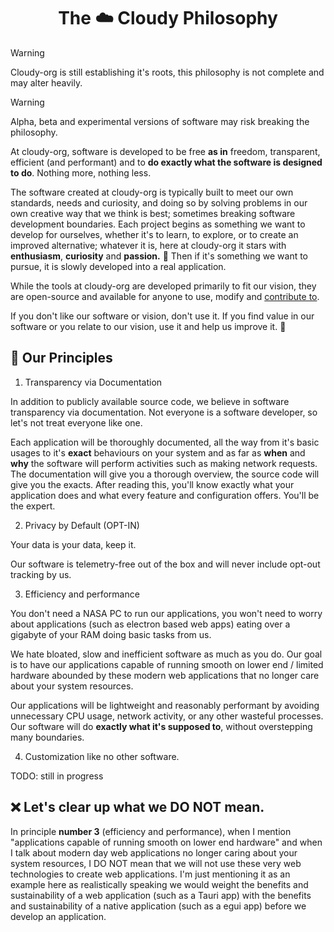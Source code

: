 <div align="center">

  # The ☁️ Cloudy Philosophy

</div>

> [!WARNING]
> Cloudy-org is still establishing it's roots, this philosophy is not complete and may alter heavily.

> [!WARNING]
> Alpha, beta and experimental versions of software may risk breaking the philosophy.

At cloudy-org, software is developed to be free **as in** freedom, transparent, efficient (and performant) and to **do exactly what the software is designed to do**. Nothing more, nothing less.

The software created at cloudy-org is typically built to meet our own standards, needs and curiosity, and doing so by solving problems in our own creative way that we think is best; sometimes breaking software development boundaries. Each project begins as something we want to develop for ourselves, whether it's to learn, to explore, or to create an improved alternative; whatever it is, here at cloudy-org it stars with **enthusiasm**, **curiosity** and **passion.** 🌟 Then if it's something we want to pursue, it is slowly developed into a real application.

While the tools at cloudy-org are developed primarily to fit our vision, they are open-source and available for anyone to use, modify and [contribute to](./CONTRUBUTING.md).

If you don't like our software or vision, don't use it. If you find value in our software or you relate to our vision, use it and help us improve it. 🤝

## 🌱 Our Principles
1. Transparency via Documentation

In addition to publicly available source code, we believe in software transparency via documentation. Not everyone is a software developer, so let's not treat everyone like one.

Each application will be thoroughly documented, all the way from it's basic usages to it's **exact** behaviours on your system and as far as **when** and **why** the software will perform activities such as making network requests. The documentation will give you a thorough overview, the source code will give you the exacts. After reading this, you'll know exactly what your application does and what every feature and configuration offers. You'll be the expert.

2. Privacy by Default (OPT-IN)

Your data is your data, keep it.

Our software is telemetry-free out of the box and will never include opt-out tracking by us.

3. Efficiency and performance

You don't need a NASA PC to run our applications, you won't need to worry about applications (such as electron based web apps) eating over a gigabyte of your RAM doing basic tasks from us.

We hate bloated, slow and inefficient software as much as you do. Our goal is to have our applications capable of running smooth on lower end / limited hardware abounded by these modern web applications that no longer care about your system resources.

Our applications will be lightweight and reasonably performant by avoiding unnecessary CPU usage, network activity, or any other wasteful processes. Our software will do **exactly what it's supposed to**, without overstepping many boundaries.

4. Customization like no other software.

TODO: still in progress

## ❌ Let's clear up what we DO NOT mean.

In principle **number 3** (efficiency and performance), when I mention "applications capable of running smooth on lower end hardware" and when I talk about modern day web applications no longer caring about your system resources, I DO NOT mean that we will not use these very web technologies to create web applications. I'm just mentioning it as an example here as realistically speaking we would weight the benefits and sustainability of a web application (such as a Tauri app) with the benefits and sustainability of a native application (such as a egui app) before we develop an application.